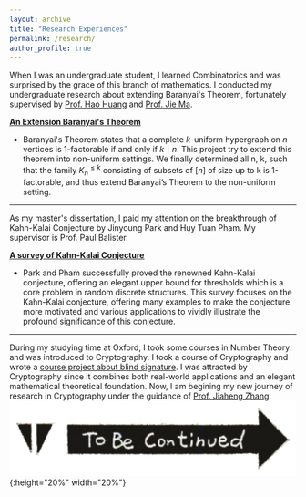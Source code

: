 ```yaml
---
layout: archive
title: "Research Experiences"
permalink: /research/
author_profile: true
---
```


When I was an undergraduate student, I learned Combinatorics and was surprised by the grace of this branch of mathematics. I conducted my undergraduate research about extending Baranyai's Theorem, fortunately supervised by [Prof. Hao Huang](https://blog.nus.edu.sg/huanghao/) and [Prof. Jie Ma](http://staff.ustc.edu.cn/~jiema/).    

**[An Extension Baranyai's Theorem](https://arxiv.org/pdf/2207.00277.pdf)**  

- Baranyai's Theorem states that a complete $k$-uniform hypergraph on $n$ vertices is $1$-factorable if and only if $k\mid n$. This project try to extend this theorem into non-uniform settings. We finally determined all n, k, such that the family $K_n^{\le k}$ consisting of subsets of $[n]$ of size up to k is 1-factorable, and thus extend Baranyai’s Theorem to the non-uniform setting.  

***

As my master's dissertation, I paid my attention on the breakthrough of Kahn-Kalai Conjecture by Jinyoung Park and Huy Tuan Pham. My supervisor is Prof. Paul Balister.  

**[A survey of Kahn-Kalai Conjecture](../assets/dissertation.pdf)**

- Park and Pham successfully proved the renowned Kahn-Kalai conjecture, offering an elegant upper bound for thresholds which is a core problem in random discrete structures. This survey focuses on the Kahn-Kalai conjecture, offering many examples to make the conjecture more motivated and various applications to vividly illustrate the profound significance of this conjecture.

***

During my studying time at Oxford, I took some courses in Number Theory and was introduced to Cryptography. I took a course of Cryptography and wrote a [course project about blind signature](../assets/mini-project.pdf). I was attracted by Cryptography since it combines both real-world applications and an elegant mathematical theoretical foundation. Now, I am begining my new journey of research in Cryptography under the guidance of [Prof. Jiaheng Zhang](https://zjhzjh123.github.io/).  
![continue](../images/continue.png#pic_right){:height="20%" width="20%"}
